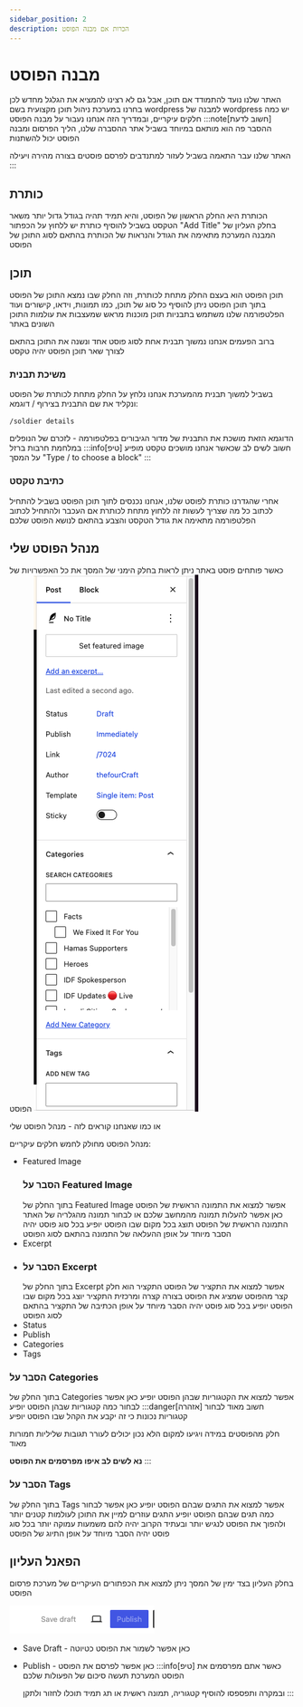 ```yaml
---
sidebar_position: 2
description: הכרות אם מבנה הפוסט
---
```

# מבנה הפוסט
האתר שלנו נועד להתמודד אם תוכן, אבל גם לא רצינו להמציא את הגלגל מחדש
לכן בחרנו במערכת ניהול תוכן מקצועית בשם wordpress 
למבנה של wordpress יש כמה חלקים עיקריים, ובמדריך הזה אנחנו נעבור על מבנה הפוסט
:::note[חשוב לדעת]
ההסבר פה הוא מותאם במיוחד בשביל אתר ההסברה שלנו, הליך הפרסום ומבנה הפוסט יכול להשתנות

האתר שלנו עבר התאמה בשביל לעזור למתנדבים לפרסם פוסטים בצורה מהירה ויעילה
:::

## כותרת
הכותרת היא החלק הראשון של הפוסט, והיא תמיד תהיה בגודל גדול יותר משאר הטקסט
בשביל להוסיף כותרת יש ללחוץ על הכפתור "Add Title" בחלק העליון של המבנה
המערכת מתאימה את הגודל והנראות של הכותרת בהתאם לסוג התוכן של הפוסט

## תוכן
תוכן הפוסט הוא בעצם החלק מתחת לכותרת, וזה החלק שבו נמצא התוכן של הפוסט
בתוך תוכן הפוסט ניתן להוסיף כל סוג של תוכן, כמו תמונות, וידאו, קישורים ועוד
הפלטפורמה שלנו משתמש בתבניות תוכן מוכנות מראש שמעצבות את עולמות התוכן השונים באתר

ברוב הפעמים אנחנו נמשוך תבנית אחת לסוג פוסט אחד ונשנה את התוכן בהתאם לצורך
שאר תוכן הפוסט יהיה טקסט
### משיכת תבנית
בשביל למשוך תבנית מהמערכת אנחנו נלחץ על החלק מתחת לכותרת של הפוסט
ונקליד את שם התבנית בצירוף /
דוגמא:
```
/soldier details
```
הדוגמא הזאת מושכת את התבנית של מדור הגיבורים בפלטפורמה - לזכרם של הנופלים במלחמת חרבות ברזל
:::info[טיפ]
חשוב לשים לב שכאשר אנחנו מושכים טקסט מופיע על המסך "Type / to choose a block"
:::
### כתיבת טקסט
אחרי שהגדרנו כותרת לפוסט שלנו, אנחנו נכנסים לתוך תוכן הפוסט
בשביל להתחיל לכתוב כל מה שצריך לעשות זה ללחוץ מתחת לכותרת אם העכבר ולהתחיל לכתוב
הפלטפורמה מתאימה את גודל הטקסט והצבע בהתאם לנושא הפוסט שלכם
## מנהל הפוסט שלי
כאשר פותחים פוסט באתר ניתן לראות בחלק הימני של המסך את כל האפשרויות של הפוסט
![alt text](image-3.png)

או כמו שאנחנו קוראים לזה - מנהל הפוסט שלי

מנהל הפוסט מחולק לחמש חלקים עיקריים:
- Featured Image
  ### הסבר על Featured Image
  בתוך החלק של Featured Image אפשר למצוא את התמונה הראשית של הפוסט
  כאן אפשר להעלות תמונה מהמחשב שלכם או לבחור תמונה מהגלריה של האתר
  התמונה הראשית של הפוסט תוצג בכל מקום שבו הפוסט יופיע
  בכל סוג פוסט יהיה הסבר מיוחד על אופן ההעלאה של התמונה בהתאם לסוג הפוסט
- Excerpt
- ### הסבר על Excerpt
  בתוך החלק של Excerpt אפשר למצוא את התקציר של הפוסט
  התקציר הוא חלק קצר מהפוסט שמציג את הפוסט בצורה קצרה ומרכזית
  התקציר יוצג בכל מקום שבו הפוסט יופיע
  בכל סוג פוסט יהיה הסבר מיוחד על אופן הכתיבה של התקציר בהתאם לסוג הפוסט
- Status
- Publish
- Categories
- Tags


### הסבר על Categories
בתוך החלק של Categories אפשר למצוא את הקטגוריות שבהן הפוסט יופיע
כאן אפשר לבחור כמה קטגוריות שבהן הפוסט יופיע
:::danger[אזהרה]
חשוב מאוד לבחור קטגוריות נכונות כי זה יקבע את הקהל שבו הפוסט יופיע

חלק מהפוסטים במידה ויגיעו למקום הלא נכון יכולים לעורר תגובות שליליות חמורות מאוד

**נא לשים לב איפו מפרסמים את הפוסט**
:::
### הסבר על Tags
בתוך החלק של Tags אפשר למצוא את התגים שבהם הפוסט יופיע
כאן אפשר לבחור כמה תגים שבהם הפוסט יופיע
התגים עוזרים למיין את התוכן לעולמות קטנים יותר ולהפוך את הפוסט לנגיש יותר
ובעתיד הקרוב יהיה להם משמעות עמוקה יותר
בכל סוג פוסט יהיה הסבר מיוחד על אופן התיוג של הפוסט



## הפאנל העליון
בחלק העליון בצד ימין של המסך ניתן למצוא את הכפתורים העיקריים של מערכת פרסום הפוסט

![alt text](image-1.png)

- Save Draft - כאן אפשר לשמור את הפוסט כטיוטה
- Publish - כאן אפשר לפרסם את הפוסט
  :::info[טיפ]
  כאשר אתם מפרסמים את הפוסט המערכת תעשה סיכום של הפעולות שלכם
  
  ובמקרה ותפספסו להוסיף קטגוריה, תמונה ראשית או תג תמיד תוכלו לחזור ולתקן
  :::